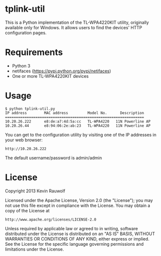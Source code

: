 tplink-util
===========
This is a Python implementation of the TL-WPA4220KIT utility, originally
available only for Windows. It allows users to find the devices' HTTP
configuration pages.

Requirements
============
 * Python 3
 * netifaces (https://pypi.python.org/pypi/netifaces)
 * One or more TL-WPA4220KIT devices

Usage
=====
    $ python tplink-util.py
    IP address        MAC address         Model No.      Description
    ================================================================
    10.20.26.222      e8:de:a7:4d:5a:cc   TL-WPA4220   11N Powerline AP
    10.20.26.44       e8:94:06:2e:ab:23   TL-WPA4220   11N Powerline AP

You can get to the configuration utility by visiting one of the IP addresses in your web browser:

    http://10.20.26.222

The default username/password is admin/admin

License
=======
Copyright 2013 Kevin Rauwolf

Licensed under the Apache License, Version 2.0 (the "License");
you may not use this file except in compliance with the License.
You may obtain a copy of the License at

    http://www.apache.org/licenses/LICENSE-2.0

Unless required by applicable law or agreed to in writing, software
distributed under the License is distributed on an "AS IS" BASIS,
WITHOUT WARRANTIES OR CONDITIONS OF ANY KIND, either express or implied.
See the License for the specific language governing permissions and
limitations under the License.
